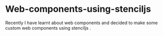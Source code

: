 # Web-components-using-stenciljs
Recently I have learnt about web components and decided to make some custom web components using stenciljs .
